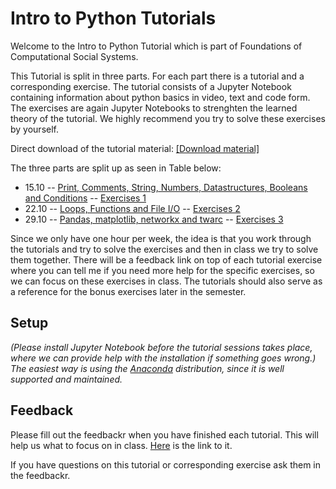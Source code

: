 # Intro to Python Tutorials

Welcome to the Intro to Python Tutorial which is part of Foundations of Computational Social Systems.

This Tutorial is split in three parts. For each part there is a tutorial and a corresponding exercise. The tutorial consists of a Jupyter Notebook containing information about python basics in video, text and code form. The exercises are again Jupyter Notebooks to strenghten the learned theory of the tutorial. We highly recommend you try to solve these exercises by yourself.

Direct download of the tutorial material: [[Download material]](https://minhaskamal.github.io/DownGit/#/home?url=https://github.com/pjercic/FoundationsOfCSS2023/tree/main/Python_Tutorial)

The three parts are split up as seen in Table below:

- 15.10 -- [Print, Comments, String, Numbers, Datastructures, Booleans and Conditions](./tutorials/tutorial01.ipynb) -- [Exercises 1](./exercises/tutorial_exercise_1.ipynb)  
- 22.10 -- [Loops, Functions and File I/O](./tutorials/tutorial02.ipynb) -- [Exercises 2](./exercises/tutorial_exercise_2.ipynb)  
- 29.10 -- [Pandas, matplotlib, networkx and twarc](./tutorials/tutorial03.ipynb) -- [Exercises 3](./exercises/tutorial_exercise_3.ipynb)  

Since we only have one hour per week, the idea is that you work through the tutorials and try to solve the exercises and then in class we try to solve them together. There will be a feedback link on top of each tutorial exercise where you can tell me if you need more help for the specific exercises, so we can focus on these exercises in class. 
The tutorials should also serve as a reference for the bonus exercises later in the semester.

## Setup

*(Please install Jupyter Notebook before the tutorial sessions takes place, where we can provide help with the installation if something goes wrong.) The easiest way is using the [Anaconda](https://jupyter-notebook-beginner-guide.readthedocs.io/en/latest/install.html) distribution, since it is well supported and maintained.*

## Feedback

Please fill out the feedbackr when you have finished each tutorial. This will help us what to focus on in class. [Here](https://fbr.io/lqrzi) is the link to it.

If you have questions on this tutorial or corresponding exercise ask them in the feedbackr.
